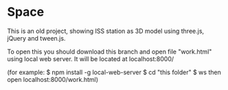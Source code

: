 # Space

This is an old project, showing ISS station as 3D model using three.js, jQuery and tween.js.

To open this you should download this branch and open file "work.html" using local web server. It will be located at localhost:8000/

(for example: 
$ npm install -g local-web-server
$ cd "this folder"
$ ws
then open localhost:8000/work.html)
